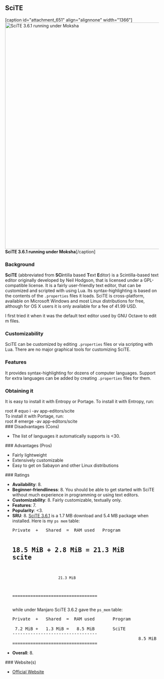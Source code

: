 ## SciTE
[caption id="attachment_651" align="alignnone" width="1366"]<a href="http://linux.x10host.com/blog/wp-content/uploads/2015/10/SciTE-3.6.1-running-under-Moksha.png"><img class="size-full wp-image-651" src="http://linux.x10host.com/blog/wp-content/uploads/2015/10/SciTE-3.6.1-running-under-Moksha.png" alt="SciTE 3.6.1 running under Moksha" width="1366" height="740" /></a> <strong>SciTE 3.6.1 running under Moksha</strong>[/caption]
### Background
<strong>SciTE</strong> (abbreviated from <strong>SCi</strong>ntilla based <strong>T</strong>ext <strong>E</strong>ditor) is a Scintilla-based text editor originally developed by Neil Hodgson, that is licensed under a GPL-compatible license. It is a fairly user-friendly text editor, that can be customized and scripted with using Lua. Its syntax-highlighting is based on the contents of the <code>.properties</code> files it loads. SciTE is cross-platform, available on Microsoft Windows and most Linux distributions for free, although for OS X users it is only available for a fee of 41.99 USD.

I first tried it when it was the default text editor used by GNU Octave to edit m files.
### Customizability
SciTE can be customized by editing <code>.properties</code> files or via scripting with Lua. There are no major graphical tools for customizing SciTE.
### Features
It provides syntax-highlighting for dozens of computer languages. Support for extra languages can be added by creating <code>.properties</code> files for them.
### Obtaining it
It is easy to install it with Entropy or Portage. To install it with Entropy, run:
<div class="code"><span class="coder">root #</span>  equo i -av app-editors/scite</div>
To install it with Portage, run:
<div class="code"><span class="coder">root #</span>  emerge -av app-editors/scite</div>
### Disadvantages (Cons)
<ul>
	<li>The list of languages it automatically supports is &lt;30.</li>
</ul>
### Advantages (Pros)
<ul>
	<li>Fairly lightweight</li>
	<li>Extensively customizable</li>
	<li>Easy to get on Sabayon and other Linux distributions</li>
</ul>
### Ratings
<ul>
	<li><strong>Availability</strong>: 8.</li>
	<li><strong>Beginner-friendliness</strong>: 8. You should be able to get started with SciTE without much experience in programming or using text editors.</li>
	<li><strong>Customizability</strong>: 8. Fairly customizable, textually only.</li>
	<li><strong>Features</strong>: 7.</li>
	<li><strong>Popularity</strong>: &lt;3.</li>
	<li><strong>SRU</strong>: 8. <a href="https://packages.sabayon.org/show/scite,158952,sabayon-weekly,amd64,5,standard">SciTE 3.6.1</a> is a 1.7 MB download and 5.4 MB package when installed. Here is my <code>ps mem</code> table:
<pre>Private  +   Shared  =  RAM used	Program

 18.5 MiB +   2.8 MiB =  21.3 MiB	scite
---------------------------------
                         21.3 MiB
=================================
</pre>
while under Manjaro SciTE 3.6.2 gave the <code>ps_mem</code> table:
<pre>
Private  +   Shared  =  RAM used       Program

 7.2 MiB +   1.3 MiB =   8.5 MiB       SciTE
---------------------------------
												 8.5 MiB
=================================
</pre>
</li>
	<li><b>Overall</b>: 8.</li>
</ul>
### Website(s)
<ul>
	<li><a href="http://www.scintilla.org/SciTE.html" target="_blank">Official Website</a></li>
</ul>
